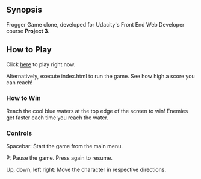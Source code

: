 ## Synopsis

Frogger Game clone, developed for Udacity's Front End Web Developer course **Project 3**.

## How to Play

Click [here](http://hman1911.github.io/frontend-nanodegree-arcade-game/ "Frogger") to play right now.

Alternatively, execute index.html to run the game. See how high a score you can reach!

### How to Win

Reach the cool blue waters at the top edge of the screen to win! Enemies get faster each time
you reach the water.

### Controls

Spacebar: Start the game from the main menu.

P: Pause the game. Press again to resume.

Up, down, left right: Move the character in respective directions.



